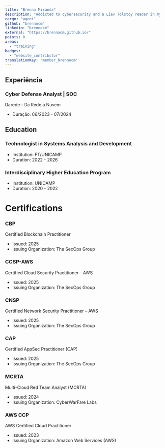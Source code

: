 ```yaml
---
title: "Brenno Miranda"
description: "Addicted to cybersecurity and a Liev Tolstoy reader in my spare time."
cargo: "agent"
github: "brennocm"
linkedin: "brennocm"
external: "https://brennocm.github.io/"
points: 0
areas:
  - "training"
badges:
  - "website_contributor"
translationKey: "member_brennocm"
---
```

## Experiência
### Cyber Defense Analyst | SOC
Darede - Da Rede a Nuvem
- Duração: 06/2023 - 07/2024

## Education
### Technologist in Systems Analysis and Development
- Institution: FT/UNICAMP
- Duration: 2022 - 2026

### Interdisciplinary Higher Education Program
- Institution: UNICAMP
- Duration: 2020 - 2022

# Certifications
### CBP
Certified Blockchain Practitioner
- Issued: 2025
- Issuing Organization: The SecOps Group

### CCSP-AWS
Certified Cloud Security Practitioner – AWS
- Issued: 2025
- Issuing Organization: The SecOps Group

### CNSP
Certified Network Security Practitioner – AWS
- Issued: 2025
- Issuing Organization: The SecOps Group

### CAP
Certified AppSec Practitioner (CAP)
- Issued: 2025
- Issuing Organization: The SecOps Group

### MCRTA
Multi-Cloud Red Team Analyst (MCRTA)
- Issued: 2024
- Issuing Organization: CyberWarFare Labs

### AWS CCP
AWS Certified Cloud Practitioner
- Issued: 2023
- Issuing Organization: Amazon Web Services (AWS)
